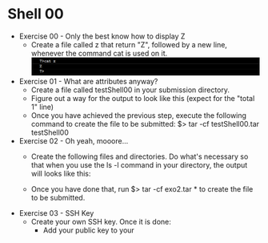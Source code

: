 # Shell 00

- Exercise 00 - Only the best know how to display Z
  - Create a file called z that return "Z", followed by a new line, whenever the command cat is used on it.
  ![Image1](pics/only_z.png)
- Exercise 01 - What are attributes anyway?
  - Create a file called testShell00 in your submission directory.
  - Figure out a way for the output to look like this (expect for the "total 1" line)
  - Once you have achieved the previous step, execute the following command to create the file to be submitted: $> tar -cf testShell00.tar testShell00
- Exercise 02 - Oh yeah, mooore...
  - Create the following files and directories. Do what's necessary so that when you use the ls -l command in your directory, the output will looks like this:

  - Once you have done that, run $> tar -cf exo2.tar \* to create the file to be submitted.
- Exercise 03 - SSH Key
  - Create your own SSH key. Once it is done:
    - Add your public key to your 


